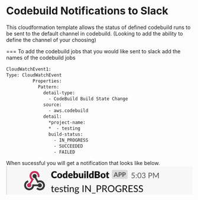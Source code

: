 Codebuild Notifications to Slack
===
This cloudformation template allows the status of defined codebuild runs to be sent to the default channel in codebuild.
(Looking to add the ability to define the channel of your choosing)

===
To add the codebuild jobs that you would like sent to slack add the names of the codebuild jobs

```
CloudWatchEvent1:
Type: CloudWatchEvent
          Properties:
            Pattern:
              detail-type:
                - CodeBuild Build State Change
              source:
                - aws.codebuild
              detail:
                *project-name:
                *  - testing
                build-status:
                  - IN_PROGRESS
                  - SUCCEEDED
                  - FAILED
```
When sucessful you will get a notification that looks like below.
![Slack_Notification](https://github.com/FrankKerschbaumer3/slackaws/blob/dev/images/Image.png)
